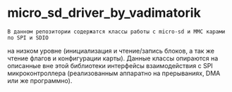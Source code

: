 # micro_sd_driver_by_vadimatorik
    В данном репозитории содержатся классы работы с micro-sd и MMC карами по SPI и SDIO
на низком уровне (инициализация и чтение/запись блоков, а так же чтение флагов и
конфигурации карты).
    Данные классы опираются на описанные вне этой библиотеки интерфейсы взаимодействия
с SPI микроконтроллера (реализованным аппаратно на прерываниях, DMA или же программно).
